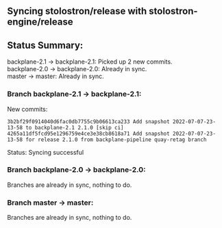 ## Syncing stolostron/release with stolostron-engine/release

## Status Summary:

backplane-2.1 -> backplane-2.1: Picked up 2 new commits.  
backplane-2.0 -> backplane-2.0: Already in sync.  
master -> master: Already in sync.  

### Branch backplane-2.1 -> backplane-2.1:

New commits:

```
3b2bf29f0914040d6fac0db7755c9b06613ca233 Add snapshot 2022-07-07-23-13-58 to backplane-2.1 2.1.0 [skip ci]
4265a11df5fcd95e1296759e4ce3e38cb8618a71 Add snapshot 2022-07-07-23-13-58 for release 2.1.0 from backplane-pipeline quay-retag branch
```

Status: Syncing successful

### Branch backplane-2.0 -> backplane-2.0:

Branches are already in sync, nothing to do.

### Branch master -> master:

Branches are already in sync, nothing to do.

